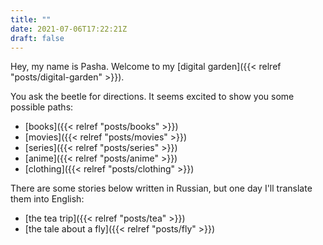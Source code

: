 ```yaml
---
title: ""
date: 2021-07-06T17:22:21Z
draft: false
---
```

Hey, my name is Pasha. Welcome to my [digital garden]({{< relref "posts/digital-garden" >}}).

You ask the beetle for directions. It seems excited to show you some possible paths:
* [books]({{< relref "posts/books" >}})
* [movies]({{< relref "posts/movies" >}})
* [series]({{< relref "posts/series" >}})
* [anime]({{< relref "posts/anime" >}})
* [clothing]({{< relref "posts/clothing" >}})

There are some stories below written in Russian, but one day I'll translate them into English:
* [the tea trip]({{< relref "posts/tea" >}})
* [the tale about a fly]({{< relref "posts/fly" >}})
